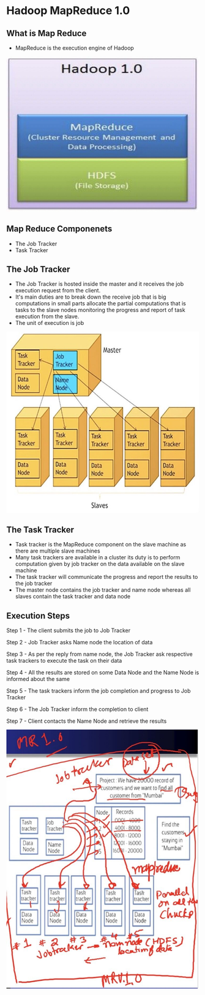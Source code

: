 # Hadoop MapReduce 1.0

## What is Map Reduce

- MapReduce is the execution engine of Hadoop

![image](../../media/Technologies-Apache-Hadoop-MapReduce-1.0-image1.jpg)

## Map Reduce Componenets

- The Job Tracker
- Task Tracker

## The Job Tracker

- The Job Tracker is hosted inside the master and it receives the job execution request from the client.
- It's main duties are to break down the receive job that is big computations in small parts allocate the partial computations that is tasks to the slave nodes monitoring the progress and report of task execution from the slave.
- The unit of execution is job

![image](../../media/Technologies-Apache-Hadoop-MapReduce-1.0-image2.jpg)

## The Task Tracker

- Task tracker is the MapReduce component on the slave machine as there are multiple slave machines
- Many task trackers are available in a cluster its duty is to perform computation given by job tracker on the data available on the slave machine
- The task tracker will communicate the progress and report the results to the job tracker
- The master node contains the job tracker and name node whereas all slaves contain the task tracker and data node

## Execution Steps

Step 1 - The client submits the job to Job Tracker

Step 2 - Job Tracker asks Name node the location of data

Step 3 - As per the reply from name node, the Job Tracker ask respective task trackers to execute the task on their data

Step 4 - All the results are stored on some Data Node and the Name Node is informed about the same

Step 5 - The task trackers inform the job completion and progress to Job Tracker

Step 6 - The Job Tracker inform the completion to client

Step 7 - Client contacts the Name Node and retrieve the results

![image](../../media/Technologies-Apache-Hadoop-MapReduce-1.0-image3.jpg)
